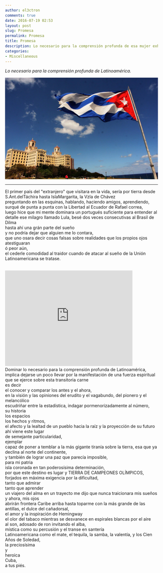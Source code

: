 ```yaml
---
author: el3ctron
comments: true
date: 2016-07-19 02:53
layout: post
slug: Promesa
permalink: Promesa
title: Promesa
description: Lo necesario para la comprensión profunda de esa mujer exhuberante llamada Latinoamérica.
categories:
- Miscellaneous
---
```


*Lo necesario para la comprensión profunda de Latinoamérica.*

[![Promesa](/wp-content/uploads/por_tema/vitacoradevuelo/cuba.jpg)](/Promesa "Lo necesario para la comprensión profunda de esa mujer exhuberante llamada Latinoamérica.... [CLICK PARA ENTRAR AL ARTÍCULO]")

<!-- more -->
---
El primer país  del "extranjero" que visitara en la vida, sería por tierra desde S.Ant.delTáchira hasta IslaMargarita, la Vzla de Chávez<br>
preguntando en las esquinas, hablando, haciendo amigos, aprendiendo, surqué de punta a punta con la Libertad al Ecuador de Rafael correa,<br>
luego hice que mi mente dominara un portugués suficiente para entender al detalle ese milagro llamado Lula, besé dos veces consecutivas al Brasil de Dilma<br>
hasta ahí una grán parte del sueño<br>
y no podría dejar que alguien me lo contara,<br>
que uno osara decir cosas falsas sobre realidades que los propios ojos atestiguaran<br>
ó peor aún,<br>
el cederle comodidad al traidor cuando de atacar al sueño de la Unión Latinoamericana se tratase.<br>
<br>
<iframe width="420" height="315" src="https://www.youtube.com/embed/tnFfKbxIHD0" frameborder="0" allowfullscreen></iframe><br>
Dominar lo necesario para la comprensión profunda de Latinoamérica, implica dejarse un poco llevar por la manifestación de una fuerza espiritual que se ejerce sobre esta transitoria carne<br>
es decir<br>
el conocer y comparar los antes y el ahora,<br>
en la visión y las opiniones del erudito y el vagabundo, del pionero y el melancólico<br>
escudriñar entre la estadística, indagar pormenorizadamente al número,<br>
su historia<br>
los espacios<br>
los hechos y ritmos,<br>
el afecto y la lealtad de un pueblo hacia la raíz y la proyección de su futuro<br>
ahí viene este lugar<br>
de semejante particularidad,<br>
ejemplar<br>
capaz de poner a temblar a la más gigante tiranía sobre la tierra, esa que ya declina al norte del continente,<br>
y también de lograr una paz que parecía imposible,<br>
para mi patria<br>
isla coronada en tan poderosísima determinación,<br>
por que este destino es lugar y TIERRA DE CAMPEONES OLÍMPICOS, forjados en máxima exigencia por la dificultad,<br>
tanto que admirar<br>
tanto que aprender<br>
un viajero del alma en un trayecto me dijo que nunca traicionara mis sueños<br>
y ahora, mis ojos<br>
abrirán frontera Caribe arriba hasta toparme con la más grande de las antillas, el dulce del cañadorsal,<br>
el amor y la inspiración de Hemingway<br>
el olor del tabaco mientras se desvanece en espirales blancas por el aire<br>
al son, adosado de ron invitando el alba,<br>
mística como su percusión y el transe en santería<br>
Latinoamericana como el mate, el tequila, la samba, la valentía, y los Cien Años de Soledad,<br>
la preciosísima<br>
y<br>
heroica<br>
Cuba,<br>
a tus piés.<br>
<br><br><br>

